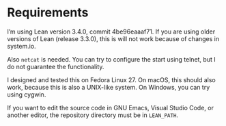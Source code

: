 # Requirements

I’m using Lean version 3.4.0, commit 4be96eaaaf71. If you are using older versions of Lean (release 3.3.0), this is will not work because of changes in system.io.

Also `netcat` is needed. You can try to configure the start using telnet, but I do not guarantee the functionality.

I designed and tested this on Fedora Linux 27. On macOS, this should also work, because this is also a UNIX-like system. On Windows, you can try using cygwin.

If you want to edit the source code in GNU Emacs, Visual Studio Code, or another editor, the repository directory must be in `LEAN_PATH`.
